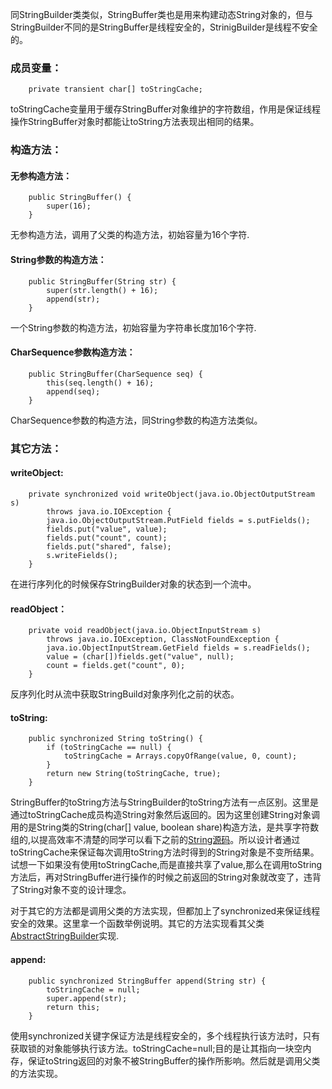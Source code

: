同StringBuilder类类似，StringBuffer类也是用来构建动态String对象的，但与StringBuilder不同的是StringBuffer是线程安全的，StrinigBuilder是线程不安全的。

### 成员变量：
```
	private transient char[] toStringCache;
```
toStringCache变量用于缓存StringBuffer对象维护的字符数组，作用是保证线程操作StringBuffer对象时都能让toString方法表现出相同的结果。
### 构造方法：

#### 无参构造方法：
```
	public StringBuffer() {
        super(16);
    }
```
无参构造方法，调用了父类的构造方法，初始容量为16个字符.
#### String参数的构造方法：
```
	public StringBuffer(String str) {
        super(str.length() + 16);
        append(str);
    }
```
一个String参数的构造方法，初始容量为字符串长度加16个字符.
#### CharSequence参数构造方法：
```
	public StringBuffer(CharSequence seq) {
        this(seq.length() + 16);
        append(seq);
    }
```
CharSequence参数的构造方法，同String参数的构造方法类似。

### 其它方法：
#### writeObject:
```
    private synchronized void writeObject(java.io.ObjectOutputStream s)
        throws java.io.IOException {
        java.io.ObjectOutputStream.PutField fields = s.putFields();
        fields.put("value", value);
        fields.put("count", count);
        fields.put("shared", false);
        s.writeFields();
    }
```
在进行序列化的时候保存StringBuilder对象的状态到一个流中。
#### readObject：
```
    private void readObject(java.io.ObjectInputStream s)
        throws java.io.IOException, ClassNotFoundException {
        java.io.ObjectInputStream.GetField fields = s.readFields();
        value = (char[])fields.get("value", null);
        count = fields.get("count", 0);
    }
```
反序列化时从流中获取StringBuild对象序列化之前的状态。
#### toString:
``` 
    public synchronized String toString() {
        if (toStringCache == null) {
            toStringCache = Arrays.copyOfRange(value, 0, count);
        }
        return new String(toStringCache, true);
    }
```
StringBuffer的toString方法与StringBuilder的toString方法有一点区别。这里是通过toStringCache成员构造String对象然后返回的。因为这里创建String对象调用的是String类的String(char[] value, boolean share)构造方法，是共享字符数组的,以提高效率不清楚的同学可以看下之前的[String源码](https://www.jianshu.com/p/b3e9deacd155)。所以设计者通过toStringCache来保证每次调用toString方法时得到的String对象是不变所结果。试想一下如果没有使用toStringCache,而是直接共享了value,那么在调用toString方法后，再对StringBuffer进行操作的时候之前返回的String对象就改变了，违背了String对象不变的设计理念。

对于其它的方法都是调用父类的方法实现，但都加上了synchronized来保证线程安全的效果。这里拿一个函数举例说明。其它的方法实现看其父类[AbstractStringBuilder](https://www.jianshu.com/p/77e82f324144)实现.
#### append:
```
	public synchronized StringBuffer append(String str) {
        toStringCache = null;
        super.append(str);
        return this;
    }
```
使用synchronized关键字保证方法是线程安全的，多个线程执行该方法时，只有获取锁的对象能够执行该方法。toStringCache=null;目的是让其指向一块空内存，保证toString返回的对象不被StringBuffer的操作所影响。然后就是调用父类的方法实现。
